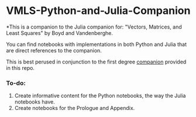 # VMLS-Python-and-Julia-Companion
*This is a companion to the Julia companion for:
"Vectors, Matrices, and Least Squares" by Boyd and Vandenberghe. 

You can find notebooks with implementations in both Python and Julia that are direct references to the companion.

This is best perused in conjunction to the first degree [companion](http://vmls-book.stanford.edu/vmls-julia-companion.pdf) provided in this repo. 

### To-do:
1. Create informative content for the Python notebooks, the way the Julia notebooks have.
2. Create notebooks for the Prologue and Appendix.
